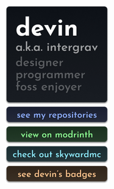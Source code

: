 <div align="center">
    <div>
        <img src=".github/static/about.png" alt="devin - a.k.a. intergrav - designer, programmer, foss enjoyer">
    </div>
    <div>
        <a href="https://github.com/intergrav?tab=repositories&sort=stargazers"><img src=".github/static/repositories.png" alt="see my repositories"></a>
        <a href="https://modrinth.com/user/devin"><img src=".github/static/modrinth.png" alt="view on modrinth"></a>
        <a href="https://github.com/skywardmc"><img src=".github/static/skywardmc.png" alt="check out skywardmc"></a>
        <a href="https://github.com/intergrav/devins-badges"><img src=".github/static/devins-badges.png" alt="see devin's badges"></a>
    </div>
</div>